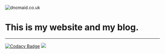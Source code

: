 ![dnomaid.co.uk](https://u.nya.is/hvzzjz.png)
# This is my website and my blog.
---
[![Codacy Badge](https://api.codacy.com/project/badge/Grade/6842163dcb4246cf846170c533d33016)](https://www.codacy.com/app/mrdnomaid/mrdnomaid.github.io?utm_source=github.com&amp;utm_medium=referral&amp;utm_content=mrdnomaid/mrdnomaid.github.io&amp;utm_campaign=Badge_Grade)
![](https://img.shields.io/website-up-down-green-red/http/dnomaid.co.uk.svg?label=status)
